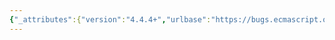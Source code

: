 ```yaml
---
{"_attributes":{"version":"4.4.4+","urlbase":"https://bugs.ecmascript.org/","maintainer":"dherman@mozilla.com"},"bug":{"bug_id":4542,"creation_ts":"2015-09-28 13:20:00 -0700","short_desc":"Punctuator production definition differs in 11.7 and A.1","delta_ts":"2015-10-28 11:06:11 -0700","product":"ECMA-262 Edition 6","component":"editorial issues","version":"unspecified","rep_platform":"All","op_sys":"All","bug_status":"CONFIRMED","priority":"Normal","bug_severity":"enhancement","everconfirmed":true,"reporter":{"uid":"ecmascript-bugzilla-2015-09","name":"Jesse McCarthy"},"assigned_to":{"uid":"allen","name":"Allen Wirfs-Brock"},"long_desc":[{"commentid":14708,"comment_count":0,"who":{"uid":"ecmascript-bugzilla-2015-09","name":"Jesse McCarthy"},"bug_when":"2015-09-28 13:20:18 -0700","thetext":"In both the HTML and PDF versions there is a discrepancy in the terminal symbols of the `Punctuator` production as enumerated in 11.7 and A.1.\n\n11.7 includes `...` and omits `}`.\n\nA.1 includes `}` and omits `...`. I assume this is the error (that this part should match 11.7)."}]}}
---
```

